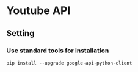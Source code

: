 # Youtube API

## Setting
### Use standard tools for installation
```
pip install --upgrade google-api-python-client
```

